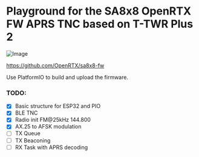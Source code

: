 # Playground for the SA8x8 OpenRTX FW APRS TNC based on T-TWR Plus 2

![Image](https://i.imgur.com/HoU9NQ2.png)

https://github.com/OpenRTX/sa8x8-fw

Use PlatformIO to build and upload the firmware.

### TODO:
- [x] Basic structure for ESP32 and PIO
- [x] BLE TNC
- [x] Radio init FM@25kHz 144.800
- [X] AX.25 to AFSK modulation
- [ ] TX Queue
- [ ] TX Beaconing
- [ ] RX Task with APRS decoding

